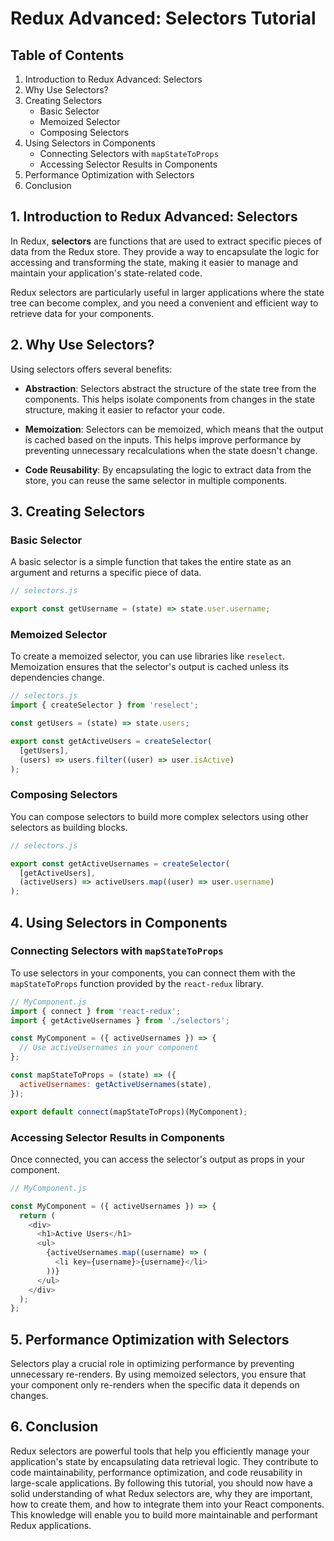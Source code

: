 # Redux Advanced: Selectors Tutorial

## Table of Contents

1. Introduction to Redux Advanced: Selectors
2. Why Use Selectors?
3. Creating Selectors
   - Basic Selector
   - Memoized Selector
   - Composing Selectors
4. Using Selectors in Components
   - Connecting Selectors with `mapStateToProps`
   - Accessing Selector Results in Components
5. Performance Optimization with Selectors
6. Conclusion

## 1. Introduction to Redux Advanced: Selectors

In Redux, **selectors** are functions that are used to extract specific pieces of data from the Redux store. They provide a way to encapsulate the logic for accessing and transforming the state, making it easier to manage and maintain your application's state-related code.

Redux selectors are particularly useful in larger applications where the state tree can become complex, and you need a convenient and efficient way to retrieve data for your components.

## 2. Why Use Selectors?

Using selectors offers several benefits:

- **Abstraction**: Selectors abstract the structure of the state tree from the components. This helps isolate components from changes in the state structure, making it easier to refactor your code.

- **Memoization**: Selectors can be memoized, which means that the output is cached based on the inputs. This helps improve performance by preventing unnecessary recalculations when the state doesn't change.

- **Code Reusability**: By encapsulating the logic to extract data from the store, you can reuse the same selector in multiple components.

## 3. Creating Selectors

### Basic Selector

A basic selector is a simple function that takes the entire state as an argument and returns a specific piece of data.

```javascript
// selectors.js

export const getUsername = (state) => state.user.username;
```

### Memoized Selector

To create a memoized selector, you can use libraries like `reselect`. Memoization ensures that the selector's output is cached unless its dependencies change.

```javascript
// selectors.js
import { createSelector } from 'reselect';

const getUsers = (state) => state.users;

export const getActiveUsers = createSelector(
  [getUsers],
  (users) => users.filter((user) => user.isActive)
);
```

### Composing Selectors

You can compose selectors to build more complex selectors using other selectors as building blocks.

```javascript
// selectors.js

export const getActiveUsernames = createSelector(
  [getActiveUsers],
  (activeUsers) => activeUsers.map((user) => user.username)
);
```

## 4. Using Selectors in Components

### Connecting Selectors with `mapStateToProps`

To use selectors in your components, you can connect them with the `mapStateToProps` function provided by the `react-redux` library.

```javascript
// MyComponent.js
import { connect } from 'react-redux';
import { getActiveUsernames } from './selectors';

const MyComponent = ({ activeUsernames }) => {
  // Use activeUsernames in your component
};

const mapStateToProps = (state) => ({
  activeUsernames: getActiveUsernames(state),
});

export default connect(mapStateToProps)(MyComponent);
```

### Accessing Selector Results in Components

Once connected, you can access the selector's output as props in your component.

```javascript
// MyComponent.js

const MyComponent = ({ activeUsernames }) => {
  return (
    <div>
      <h1>Active Users</h1>
      <ul>
        {activeUsernames.map((username) => (
          <li key={username}>{username}</li>
        ))}
      </ul>
    </div>
  );
};
```

## 5. Performance Optimization with Selectors

Selectors play a crucial role in optimizing performance by preventing unnecessary re-renders. By using memoized selectors, you ensure that your component only re-renders when the specific data it depends on changes.

## 6. Conclusion

Redux selectors are powerful tools that help you efficiently manage your application's state by encapsulating data retrieval logic. They contribute to code maintainability, performance optimization, and code reusability in large-scale applications. By following this tutorial, you should now have a solid understanding of what Redux selectors are, why they are important, how to create them, and how to integrate them into your React components. This knowledge will enable you to build more maintainable and performant Redux applications.